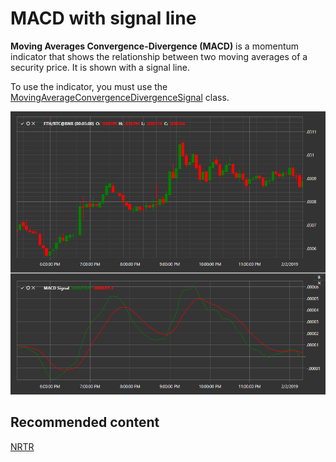 # MACD with signal line

**Moving Averages Convergence\-Divergence (MACD)** is a momentum indicator that shows the relationship between two moving averages of a security price. It is shown with a signal line. 

To use the indicator, you must use the [MovingAverageConvergenceDivergenceSignal](../api/StockSharp.Algo.Indicators.MovingAverageConvergenceDivergenceSignal.html) class. 

![IndicatorMovingAverageConvergenceDivergenceSignal](../images/IndicatorMovingAverageConvergenceDivergenceSignal.png)

## Recommended content

[NRTR](IndicatorNickRypockTrailingReverse.md)
